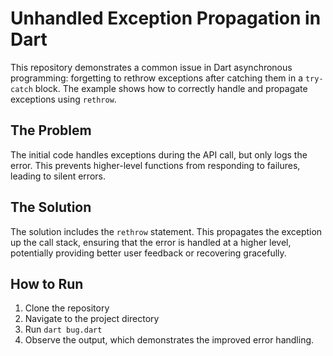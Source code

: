 # Unhandled Exception Propagation in Dart

This repository demonstrates a common issue in Dart asynchronous programming: forgetting to rethrow exceptions after catching them in a `try-catch` block.  The example shows how to correctly handle and propagate exceptions using `rethrow`.

## The Problem

The initial code handles exceptions during the API call, but only logs the error.  This prevents higher-level functions from responding to failures, leading to silent errors.

## The Solution

The solution includes the `rethrow` statement.  This propagates the exception up the call stack, ensuring that the error is handled at a higher level, potentially providing better user feedback or recovering gracefully. 

## How to Run

1. Clone the repository
2. Navigate to the project directory
3. Run `dart bug.dart`
4. Observe the output, which demonstrates the improved error handling.